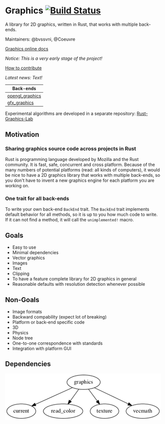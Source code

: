 # Graphics [![Build Status](https://travis-ci.org/PistonDevelopers/graphics.svg?branch=master)](https://travis-ci.org/PistonDevelopers/graphics)

A library for 2D graphics, written in Rust, that works with multiple back-ends.

Maintainers: @bvssvni, @Coeuvre

[Graphics online docs](http://www.rust-ci.org/PistonDevelopers/piston/doc/graphics/index.html)

*Notice: This is a very early stage of the project!*

[How to contribute](https://github.com/PistonDevelopers/piston/blob/master/CONTRIBUTING.md)

*Latest news: Text!*

| Back-ends |
|--------------------|
| [opengl_graphics](https://github.com/pistondevelopers/opengl_graphics) |
| [gfx_graphics](https://github.com/pistondevelopers/gfx_graphics) |

Experimental algorithms are developed in a separate repository: [Rust-Graphics-Lab](https://github.com/pistondevelopers/rust-graphics-lab)  

## Motivation

### Sharing graphics source code across projects in Rust

Rust is programming language developed by Mozilla and the Rust community. It is fast, safe, concurrent and cross platform. Because of the many numbers of potential platforms (read: all kinds of computers), it would be nice to have a 2D graphics library that works with multiple back-ends, so you don't have to invent a new graphics engine for each platform you are working on.

### One trait for all back-ends

To write your own back-end `BackEnd` trait. The `BackEnd` trait implements default behavior for all methods, so it is up to you how much code to write. If it can not find a method, it will call the `unimplemented!` macro.  

## Goals

* Easy to use
* Minimal dependencies
* Vector graphics
* Images
* Text
* Clipping
* To have a feature complete library for 2D graphics in general
* Reasonable defaults with resolution detection whenever possible

## Non-Goals

* Image formats
* Backward compability (expect lot of breaking)
* Platform or back-end specific code
* 3D
* Physics
* Node tree
* One-to-one correspondence with standards
* Integration with platform GUI

## Dependencies

![dependencies](./Cargo.png)

